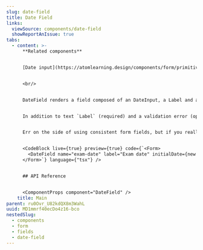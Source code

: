 ```yaml
---
slug: date-field
title: Date Field
links:
  viewSource: components/date-field
  showReportAnIssue: true
tabs:
  - content: >-
      **Related components**


      [Date input](https://atomlearning.design/components/form/primitives/date-input)


      <br/>


      DateField renders a field composed of an DateInput, a Label and a InlineMessage. It is the preferred way to render a form field for dates.


      In addition to text `Label` (required) and a validation error (optional), `DateField` accepts all the same props as `DateInput` and will pass them on to the `DateInput` it renders. However, as with all our composed components, `DateField`’s `css` prop will be applied to a containing `Box`—the styling of the individual components inside `DateField` cannot be altered.


      Err on the side of using consistent form fields, but if you really need something with different styling then consider composing your own field from the `DateInput`, `Label` and `InlineMessage` components.


      <CodeBlock live={true} preview={true} code={`<Form>
        <DateField name="exam-date" label="Exam date" initialDate={new Date()} />
      </Form>`} language={"tsx"} />


      ## API Reference


      <ComponentProps component="DateField" />
    title: Main
parent: ru0Ovr_U82kdQX8m3WahL
uuid: MD1mmrf40ecDo4z16-bco
nestedSlug:
  - components
  - form
  - fields
  - date-field
---
```

